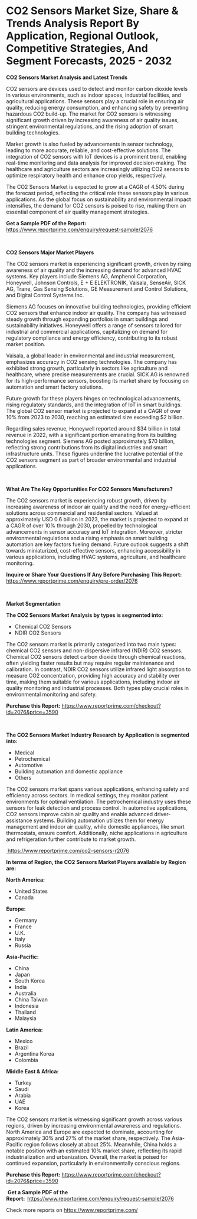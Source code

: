 <p><h1>CO2 Sensors Market Size, Share & Trends Analysis Report By Application, Regional Outlook, Competitive Strategies, And Segment Forecasts, 2025 - 2032</h1></p><p><strong>CO2 Sensors Market Analysis and Latest Trends</strong></p>
<p><p>CO2 sensors are devices used to detect and monitor carbon dioxide levels in various environments, such as indoor spaces, industrial facilities, and agricultural applications. These sensors play a crucial role in ensuring air quality, reducing energy consumption, and enhancing safety by preventing hazardous CO2 build-up. The market for CO2 sensors is witnessing significant growth driven by increasing awareness of air quality issues, stringent environmental regulations, and the rising adoption of smart building technologies.</p><p>Market growth is also fueled by advancements in sensor technology, leading to more accurate, reliable, and cost-effective solutions. The integration of CO2 sensors with IoT devices is a prominent trend, enabling real-time monitoring and data analysis for improved decision-making. The healthcare and agriculture sectors are increasingly utilizing CO2 sensors to optimize respiratory health and enhance crop yields, respectively.</p><p>The CO2 Sensors Market is expected to grow at a CAGR of 4.50% during the forecast period, reflecting the critical role these sensors play in various applications. As the global focus on sustainability and environmental impact intensifies, the demand for CO2 sensors is poised to rise, making them an essential component of air quality management strategies.</p></p>
<p><strong>Get a Sample PDF of the Report:&nbsp;</strong> <a href="https://www.reportprime.com/enquiry/request-sample/2076?utm_campaign=2868&utm_medium=2&utm_source=Github&utm_content=ia&utm_term=18032025&utm_id=co2-sensors">https://www.reportprime.com/enquiry/request-sample/2076</a></p>
<p>&nbsp;</p>
<p><strong>CO2 Sensors Major Market Players</strong></p>
<p><p>The CO2 sensors market is experiencing significant growth, driven by rising awareness of air quality and the increasing demand for advanced HVAC systems. Key players include Siemens AG, Amphenol Corporation, Honeywell, Johnson Controls, E + E ELEKTRONIK, Vaisala, SenseAir, SICK AG, Trane, Gas Sensing Solutions, GE Measurement and Control Solutions, and Digital Control Systems Inc.</p><p>Siemens AG focuses on innovative building technologies, providing efficient CO2 sensors that enhance indoor air quality. The company has witnessed steady growth through expanding portfolios in smart buildings and sustainability initiatives. Honeywell offers a range of sensors tailored for industrial and commercial applications, capitalizing on demand for regulatory compliance and energy efficiency, contributing to its robust market position.</p><p>Vaisala, a global leader in environmental and industrial measurement, emphasizes accuracy in CO2 sensing technologies. The company has exhibited strong growth, particularly in sectors like agriculture and healthcare, where precise measurements are crucial. SICK AG is renowned for its high-performance sensors, boosting its market share by focusing on automation and smart factory solutions.</p><p>Future growth for these players hinges on technological advancements, rising regulatory standards, and the integration of IoT in smart buildings. The global CO2 sensor market is projected to expand at a CAGR of over 10% from 2023 to 2030, reaching an estimated size exceeding $2 billion.</p><p>Regarding sales revenue, Honeywell reported around $34 billion in total revenue in 2022, with a significant portion emanating from its building technologies segment. Siemens AG posted approximately $70 billion, reflecting strong contributions from its digital industries and smart infrastructure units. These figures underline the lucrative potential of the CO2 sensors segment as part of broader environmental and industrial applications.</p></p>
<p>&nbsp;</p>
<p><strong>What Are The Key Opportunities For CO2 Sensors Manufacturers?</strong></p>
<p><p>The CO2 sensors market is experiencing robust growth, driven by increasing awareness of indoor air quality and the need for energy-efficient solutions across commercial and residential sectors. Valued at approximately USD 0.6 billion in 2023, the market is projected to expand at a CAGR of over 10% through 2030, propelled by technological advancements in sensor accuracy and IoT integration. Moreover, stricter environmental regulations and a rising emphasis on smart building automation are key factors fueling demand. Future outlook suggests a shift towards miniaturized, cost-effective sensors, enhancing accessibility in various applications, including HVAC systems, agriculture, and healthcare monitoring.</p></p>
<p><strong>Inquire or Share Your Questions If Any Before Purchasing This Report:</strong> <a href="https://www.reportprime.com/enquiry/pre-order/2076?utm_campaign=2868&utm_medium=2&utm_source=Github&utm_content=ia&utm_term=18032025&utm_id=co2-sensors">https://www.reportprime.com/enquiry/pre-order/2076</a></p>
<p>&nbsp;</p>
<p><strong>Market Segmentation</strong></p>
<p><strong>The CO2 Sensors Market Analysis by types is segmented into:</strong></p>
<p><ul><li>Chemical CO2 Sensors</li><li>NDIR CO2 Sensors</li></ul></p>
<p><p>The CO2 sensors market is primarily categorized into two main types: chemical CO2 sensors and non-dispersive infrared (NDIR) CO2 sensors. Chemical CO2 sensors detect carbon dioxide through chemical reactions, often yielding faster results but may require regular maintenance and calibration. In contrast, NDIR CO2 sensors utilize infrared light absorption to measure CO2 concentration, providing high accuracy and stability over time, making them suitable for various applications, including indoor air quality monitoring and industrial processes. Both types play crucial roles in environmental monitoring and safety.</p></p>
<p><strong>Purchase this Report:&nbsp;</strong><a href="https://www.reportprime.com/checkout?id=2076&price=3590&utm_campaign=2868&utm_medium=2&utm_source=Github&utm_content=ia&utm_term=18032025&utm_id=co2-sensors">https://www.reportprime.com/checkout?id=2076&price=3590</a></p>
<p>&nbsp;</p>
<p><strong>The CO2 Sensors Market Industry Research by Application is segmented into:</strong></p>
<p><ul><li>Medical</li><li>Petrochemical</li><li>Automotive</li><li>Building automation and domestic appliance</li><li>Others</li></ul></p>
<p><p>The CO2 sensors market spans various applications, enhancing safety and efficiency across sectors. In medical settings, they monitor patient environments for optimal ventilation. The petrochemical industry uses these sensors for leak detection and process control. In automotive applications, CO2 sensors improve cabin air quality and enable advanced driver-assistance systems. Building automation utilizes them for energy management and indoor air quality, while domestic appliances, like smart thermostats, ensure comfort. Additionally, niche applications in agriculture and refrigeration further contribute to market growth.</p></p>
<p><a href="https://www.reportprime.com/co2-sensors-r2076?utm_campaign=2868&utm_medium=2&utm_source=Github&utm_content=ia&utm_term=18032025&utm_id=co2-sensors">&nbsp;https://www.reportprime.com/co2-sensors-r2076</a></p>
<p><strong>In terms of Region, the CO2 Sensors Market Players available by Region are:</strong></p>
<p>
    <p> <strong> North America: </strong>
        <ul>
            <li>United States</li>
            <li>Canada</li>
        </ul>
        </p> 
    <p> <strong> Europe: </strong>
        <ul>
            <li>Germany</li>
            <li>France</li>
            <li>U.K.</li>
            <li>Italy</li>
            <li>Russia</li>
        </ul>
        </p> 
    <p> <strong> Asia-Pacific: </strong>
        <ul>
            <li>China</li>
            <li>Japan</li>
            <li>South Korea</li>
            <li>India</li>
            <li>Australia</li>
            <li>China Taiwan</li>
            <li>Indonesia</li>
            <li>Thailand</li>
            <li>Malaysia</li>
        </ul>
        </p> 
    <p> <strong> Latin America: </strong>
        <ul>
            <li>Mexico</li>
            <li>Brazil</li>
            <li>Argentina Korea</li>
            <li>Colombia</li>
        </ul>
        </p> 
    <p> <strong> Middle East & Africa: </strong>
        <ul>
            <li>Turkey</li>
            <li>Saudi</li>
            <li>Arabia</li>
            <li>UAE</li>
            <li>Korea</li>
        </ul>
    </p>
    </p>
<p><p>The CO2 sensors market is witnessing significant growth across various regions, driven by increasing environmental awareness and regulations. North America and Europe are expected to dominate, accounting for approximately 30% and 27% of the market share, respectively. The Asia-Pacific region follows closely at about 25%. Meanwhile, China holds a notable position with an estimated 10% market share, reflecting its rapid industrialization and urbanization. Overall, the market is poised for continued expansion, particularly in environmentally conscious regions.</p></p>
<p><strong>Purchase this Report: </strong><a href="https://www.reportprime.com/checkout?id=2076&price=3590&utm_campaign=2868&utm_medium=2&utm_source=Github&utm_content=ia&utm_term=18032025&utm_id=co2-sensors">https://www.reportprime.com/checkout?id=2076&price=3590</a></p>
<p>&nbsp;<strong>Get a Sample PDF of the Report:&nbsp;&nbsp;</strong><a href="https://www.reportprime.com/enquiry/request-sample/2076?utm_campaign=2868&utm_medium=2&utm_source=Github&utm_content=ia&utm_term=18032025&utm_id=co2-sensors">https://www.reportprime.com/enquiry/request-sample/2076</a></p>
<p><strong></strong></p>
<p>Check more reports on <a href="https://www.reportprime.com/?utm_campaign=2868&utm_medium=2&utm_source=Github&utm_content=ia&utm_term=18032025&utm_id=co2-sensors">https://www.reportprime.com/</a></p>